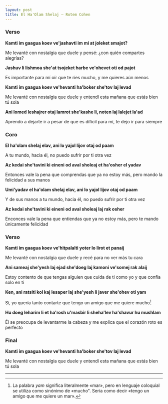 ```yaml
---
layout: post
title: El Ha'Olam Shelaj – Rotem Cohen
---
```


### Verso
**Kamti im gaagua koev ve'jashavti im mi at joleket smajot?**

Me levanté con nostalgia que duele y pensé: ¿con quién compartes alegrías?

**Jashuv li lishmoa she'at tsojeket harbe ve'ohevet oti od pajot**

Es importante para mí oír que te ríes mucho, y me quieres aún menos

**Kamti im gaagua koev ve'hevanti ha'boker she'tov laj levad**

Me levanté con nostalgia que duele y entendí esta mañana que estás bien tú sola

**Ani lomed leshajrer otaj lamrot she'kashe li, noten laj lalejet la'ad**

Aprendo a dejarte ir a pesar de que es difícil para mí, te dejo ir para siempre

### Coro

**El ha'olam shelaj elav, ani lo yajol lijov otaj od paam**

A tu mundo, hacia él, no puedo sufrir por ti otra vez

**Az kedai she'tavini ki eineni od aval sholeaj et ha'osher el yadav**

Entonces vale la pena que comprendas que ya no estoy más, pero mando la felicidad a sus manos

**Umi'yadav el ha'olam shelaj elav, ani lo yajol lijov otaj od paam**

Y de sus manos a tu mundo, hacia él, no puedo sufrir por ti otra vez

**Az kedai she'tavini ki eineni od aval sholeaj laj rak osher**

Enconces vale la pena que entiendas que ya no estoy más, pero te mando únicamente felicidad 

### Verso
**Kamti im gaagua koev ve'hitpalalti yoter lo lirot et panaij**

Me levanté con nostalgia que duele y recé para no ver más tu cara

**Ani sameaj she'yesh laj ejad she'doeg laj kamoni ve'somej rak alaij**

Estoy contento de que tengas alguien que cuida de ti como yo y que confía solo en ti

**Ken, ani ratsiti kol kaj lesaper laj she'yesh li javer she'ohev oti yam**

Sí, yo quería tanto contarte que tengo un amigo que me quiere mucho[^fn-yam]

**Hu doeg leharim li et ha'rosh u'masbir li sheha'lev ha'shavur hu mushlam**

Él se preocupa de levantarme la cabeza y me explica que el corazón roto es perfecto

### Final

**Kamti im gaagua koev ve'hevanti ha'boker she'tov laj levad**

Me levanté con nostalgia que duele y entendí esta mañana que estás bien tú sola

---

[^fn-yam]: La palabra *yam* significa literalmente «mar», pero en lenguaje coloquial se utiliza como sinónimo de «mucho". Sería como decir «tengo un amigo que me quiere un mar».
